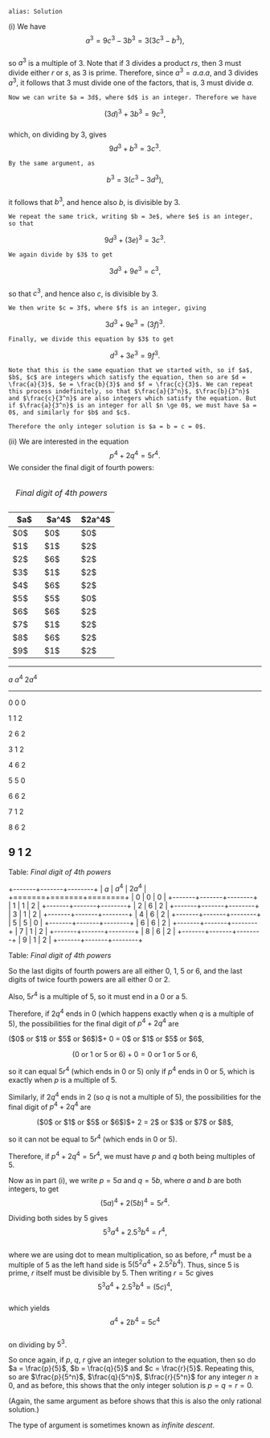 ````
alias: Solution
````

(i) We have  
$$a^3 = 9c^3 - 3b^3 = 3(3c^3 - b^3),$$  
so $a^3$ is a multiple of $3$. Note that if $3$ divides a product $rs$, then $3$ must divide either $r$ or $s$, as $3$ is prime. Therefore, since $a^3 = a.a.a$, and $3$ divides $a^3$, it follows that $3$ must divide one of the factors, that is, $3$ must divide $a$.

	Now we can write $a = 3d$, where $d$ is an integer. Therefore we have  
$$(3d)^3 + 3b^3 = 9c^3,$$  
which, on dividing by $3$, gives  
$$9d^3 + b^3 = 3c^3.$$  

	By the same argument, as  
$$b^3 = 3(c^3 - 3d^3),$$  
it follows that $b^3$, and hence also $b$, is divisible by $3$.

	We repeat the same trick, writing $b = 3e$, where $e$ is an integer, so that  
$$9d^3 + (3e)^3 = 3c^3.$$  

	We again divide by $3$ to get  
$$3d^3 + 9e^3 = c^3,$$  
so that $c^3$, and hence also $c$, is divisible by $3$.  

	We then write $c = 3f$, where $f$ is an integer, giving  
$$3d^3 + 9e^3 = (3f)^3.$$  

	Finally, we divide this equation by $3$ to get  
$$d^3 + 3e^3 = 9f^3.$$  

	Note that this is the same equation that we started with, so if $a$, $b$, $c$ are integers which satisfy the equation, then so are $d = \frac{a}{3}$, $e = \frac{b}{3}$ and $f = \frac{c}{3}$. We can repeat this process indefinitely, so that $\frac{a}{3^n}$, $\frac{b}{3^n}$ and $\frac{c}{3^n}$ are also integers which satisfy the equation. But if $\frac{a}{3^n}$ is an integer for all $n \ge 0$, we must have $a = 0$, and similarly for $b$ and $c$.  

	Therefore the only integer solution is $a = b = c = 0$.  

(ii) We are interested in the equation $$p^4 + 2q^4 = 5r^4.$$
  We consider the final digit of fourth powers:

<div class="row">
  <div class="offset2 span8">
    
<table class="table table-striped table-bordered table-hover table-condensed">
<caption>

_Final digit of 4th powers_

</caption>
<thead>
<tr>
  <!-- the extra non-breaking spaces are to equalise final column widths -->
  <th>&nbsp;&nbsp;$a$&nbsp;&nbsp;</th>
  <th>&nbsp;$a^4$&nbsp;</th>
  <th>$2a^4$</th>
</tr>
</thead>
<tbody>
<tr>
  <td class="text-center">$0$</td>
  <td>$0$</td>
  <td>$0$</td>
</tr>
<tr>
  <td>$1$</td>
  <td>$1$</td>
  <td>$2$</td>
</tr>
<tr>
  <td>$2$</td>
  <td>$6$</td>
  <td>$2$</td>
</tr>
<tr>
  <td>$3$</td>
  <td>$1$</td>
  <td>$2$</td>
</tr>
<tr>
  <td>$4$</td>
  <td>$6$</td>
  <td>$2$</td>
</tr>
<tr>
  <td>$5$</td>
  <td>$5$</td>
  <td>$0$</td>
</tr>
<tr>
  <td>$6$</td>
  <td>$6$</td>
  <td>$2$</td>
</tr>
<tr>
  <td>$7$</td>
  <td>$1$</td>
  <td>$2$</td>
</tr>
<tr>
  <td>$8$</td>
  <td>$6$</td>
  <td>$2$</td>
</tr>
<tr>
  <td>$9$</td>
  <td>$1$</td>
  <td>$2$</td>
</tr>
</tbody>
</table>
</div>



<div class="offset3 span6">

  --------------------------
   $a$      $a^4$    $2a^4$ 
  -------- -------- --------
   $0$      $0$      $0$

   $1$      $1$      $2$

   $2$      $6$      $2$

   $3$      $1$      $2$

   $4$      $6$      $2$

   $5$      $5$      $0$

   $6$      $6$      $2$

   $7$      $1$      $2$

   $8$      $6$      $2$

   $9$      $1$      $2$
   ------------------------- 

   Table: _Final digit of 4th powers_

</div>


<div class="offset3 span6">

+-------+-------+--------+
| $a$   | $a^4$ | $2a^4$ |
+=======+=======+========+
| $0$   | $0$   | $0$    |
+-------+-------+--------+
| $1$   | $1$   | $2$    |
+-------+-------+--------+
| $2$   | $6$   | $2$    |
+-------+-------+--------+
| $3$   | $1$   | $2$    |
+-------+-------+--------+
| $4$   | $6$   | $2$    |
+-------+-------+--------+
| $5$   | $5$   | $0$    |
+-------+-------+--------+
| $6$   | $6$   | $2$    |
+-------+-------+--------+
| $7$   | $1$   | $2$    |
+-------+-------+--------+
| $8$   | $6$   | $2$    |
+-------+-------+--------+
| $9$   | $1$   | $2$    |
+-------+-------+--------+

Table: _Final digit of 4th powers_

</div>
</div>

  So the last digits of fourth powers are all either $0$, $1$, $5$ or $6$, and the last digits of twice fourth powers are all either $0$ or $2$.

  Also, $5r^4$ is a multiple of $5$, so it must end in a $0$ or a $5$.

  Therefore, if $2q^4$ ends in $0$ (which happens exactly when $q$ is a multiple of $5$), the possibilities for the final digit of $p^4 + 2q^4$ are  

  <p class="text-center">  
  ($0$ or $1$ or $5$ or $6$)$+ 0 = 0$ or $1$ or $5$ or $6$,
  </p>

  $$(0 \mbox{ or } 1 \mbox{ or } 5 \mbox{ or } 6)+ 0 = 0 \mbox{ or } 1 \mbox{ or } 5 \mbox{ or } 6,$$

  so it can equal $5r^4$ (which ends in $0$ or $5$) only if $p^4$ ends in $0$ or $5$, which is exactly when $p$ is a multiple of $5$.

  Similarly, if $2q^4$ ends in $2$ (so $q$ is not a multiple of $5$), the possibilities for the final digit of $p^4 + 2q^4$ are

  <div align='center'>  
  ($0$ or $1$ or $5$ or $6$)$+ 2 = 2$ or $3$ or $7$ or $8$,
  </div>

  so it can not be equal to $5r^4$ (which ends in $0$ or $5$).

  Therefore, if $p^4 + 2q^4 = 5r^4$, we must have $p$ and $q$ both being multiples of $5$.

  Now as in part (i), we write $p = 5a$ and $q = 5b$, where $a$ and $b$ are both integers, to get  
  $$(5a)^4 + 2(5b)^4 = 5r^4.$$

  Dividing both sides by $5$ gives  
  $$5^3a^4 + 2.5^3b^4 = r^4,$$  
  where we are using dot to mean multiplication, so as before, $r^4$ must be a multiple of $5$ as the left hand side is $5(5^2a^4 + 2.5^2b^4)$. Thus, since $5$ is prime, $r$ itself must be divisible by $5$. Then writing $r = 5c$ gives  
  $$5^3a^4 + 2.5^3b^4 = (5c)^4,$$  
  which yields  
  $$a^4 + 2b^4 = 5c^4$$  
  on dividing by $5^3$.  

  So once again, if $p$, $q$, $r$ give an integer solution to the equation, then so do $a = \frac{p}{5}$, $b = \frac{q}{5}$ and $c = \frac{r}{5}$. Repeating this, so are $\frac{p}{5^n}$, $\frac{q}{5^n}$, $\frac{r}{5^n}$ for any integer $n \geq 0$, and as before, this shows that the only integer solution is $p = q = r = 0$.

  (Again, the same argument as before shows that this is also the only rational solution.)
  
The type of argument is sometimes known as _infinite descent_.
